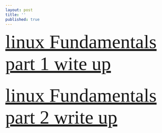 ```yaml
---
layout: post
title: ''
published: true
---
```

  <span style="font-family:Papyrus; color:red; font-size:60px;">   [linux Fundamentals part 1 wite up](https://yehyazakareya.github.io/linux) </span> <br/><br/>



  
 <span style="font-family:Papyrus; color:red; font-size:60px;">   [linux Fundamentals part 2 write up](https://yehyazakareya.github.io/linux2) </span>
